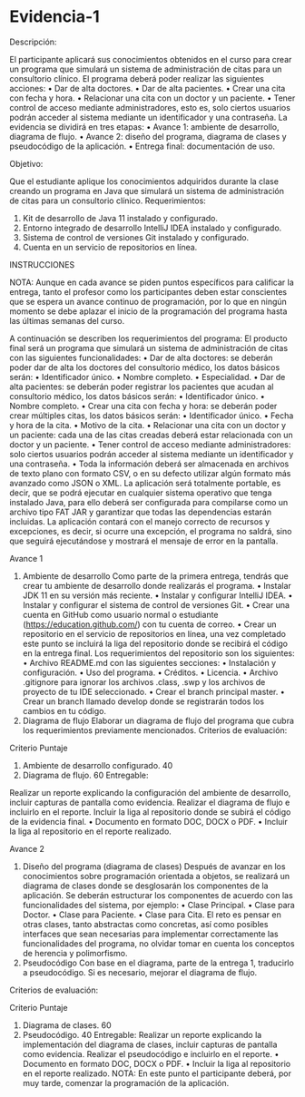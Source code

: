 # Evidencia-1
Descripción: 
 
El participante aplicará sus conocimientos obtenidos en el curso para crear un programa que simulará un sistema de 
administración de citas para un consultorio clínico. El programa deberá poder realizar las siguientes acciones:
• Dar de alta doctores.
• Dar de alta pacientes.
• Crear una cita con fecha y hora.
• Relacionar una cita con un doctor y un paciente.
• Tener control de acceso mediante administradores, esto es, solo ciertos usuarios podrán acceder al sistema 
mediante un identificador y una contraseña.
La evidencia se dividirá en tres etapas:
• Avance 1: ambiente de desarrollo, diagrama de flujo.
• Avance 2: diseño del programa, diagrama de clases y pseudocódigo de la aplicación.
• Entrega final: documentación de uso.
 
Objetivo: 
 
Que el estudiante aplique los conocimientos adquiridos durante la clase creando un programa en Java que simulará un 
sistema de administración de citas para un consultorio clínico.
Requerimientos: 
 
1. Kit de desarrollo de Java 11 instalado y configurado.
2. Entorno integrado de desarrollo IntelliJ IDEA instalado y configurado.
3. Sistema de control de versiones Git instalado y configurado.
4. Cuenta en un servicio de repositorios en línea.
 
INSTRUCCIONES 
 
NOTA: Aunque en cada avance se piden puntos específicos para calificar la entrega, tanto el profesor como los 
participantes deben estar conscientes que se espera un avance continuo de programación, por lo que en ningún 
momento se debe aplazar el inicio de la programación del programa hasta las últimas semanas del curso. 
 
A continuación se describen los requerimientos del programa:
El producto final será un programa que simulará un sistema de administración de citas con las siguientes funcionalidades:
• Dar de alta doctores: se deberán poder dar de alta los doctores del consultorio médico, los datos básicos serán:
• Identificador único.
• Nombre completo.
• Especialidad.
• Dar de alta pacientes: se deberán poder registrar los pacientes que acudan al consultorio médico, los datos 
básicos serán:
• Identificador único.
• Nombre completo.
• Crear una cita con fecha y hora: se deberán poder crear múltiples citas, los datos básicos serán:
• Identificador único.
• Fecha y hora de la cita.
• Motivo de la cita.
• Relacionar una cita con un doctor y un paciente: cada una de las citas creadas deberá estar relacionada con un 
doctor y un paciente.
• Tener control de acceso mediante administradores: solo ciertos usuarios podrán acceder al sistema mediante un 
identificador y una contraseña.
• Toda la información deberá ser almacenada en archivos de texto plano con formato CSV, o en su defecto utilizar 
algún formato más avanzado como JSON o XML. 
La aplicación será totalmente portable, es decir, que se podrá ejecutar en cualquier sistema operativo que tenga instalado 
Java, para ello deberá ser configurada para compilarse como un archivo tipo FAT JAR y garantizar que todas las 
dependencias estarán incluidas.
La aplicación contará con el manejo correcto de recursos y excepciones, es decir, si ocurre una excepción, el programa no 
saldrá, sino que seguirá ejecutándose y mostrará el mensaje de error en la pantalla. 
 
 
 
Avance 1 
1. Ambiente de desarrollo
Como parte de la primera entrega, tendrás que crear tu ambiente de desarrollo donde realizarás el programa.
• Instalar JDK 11 en su versión más reciente.
• Instalar y configurar IntelliJ IDEA.
• Instalar y configurar el sistema de control de versiones Git.
• Crear una cuenta en GitHub como usuario normal o estudiante (https://education.github.com/) con tu cuenta de 
correo.
• Crear un repositorio en el servicio de repositorios en línea, una vez completado este punto se incluirá la liga del 
repositorio donde se recibirá el código en la entrega final. Los requerimientos del repositorio son los siguientes:
• Archivo README.md con las siguientes secciones:
• Instalación y configuración.
• Uso del programa.
• Créditos.
• Licencia.
• Archivo .gitignore para ignorar los archivos .class, .swp y los archivos de proyecto de tu IDE seleccionado.
• Crear el branch principal master.
• Crear un branch llamado develop donde se registrarán todos los cambios en tu código.
2. Diagrama de flujo
Elaborar un diagrama de flujo del programa que cubra los requerimientos previamente mencionados.
Criterios de evaluación: 
 
Criterio Puntaje 
1. Ambiente de desarrollo configurado. 40
2. Diagrama de flujo. 60
Entregable: 
 
Realizar un reporte explicando la configuración del ambiente de desarrollo, incluir capturas de pantalla como evidencia. 
Realizar el diagrama de flujo e incluirlo en el reporte. Incluir la liga al repositorio donde se subirá el código de la evidencia 
final.
• Documento en formato DOC, DOCX o PDF.
• Incluir la liga al repositorio en el reporte realizado.
 
Avance 2 
1. Diseño del programa (diagrama de clases)
Después de avanzar en los conocimientos sobre programación orientada a objetos, se realizará un diagrama de clases 
donde se desglosarán los componentes de la aplicación. Se deberán estructurar los componentes de acuerdo con las 
funcionalidades del sistema, por ejemplo:
• Clase Principal.
• Clase para Doctor.
• Clase para Paciente.
• Clase para Cita.
El reto es pensar en otras clases, tanto abstractas como concretas, así como posibles interfaces que sean necesarias para 
implementar correctamente las funcionalidades del programa, no olvidar tomar en cuenta los conceptos de herencia y 
polimorfismo.
2. Pseudocódigo
Con base en el diagrama, parte de la entrega 1, traducirlo a pseudocódigo. Si es necesario, mejorar el diagrama de flujo.
 
Criterios de evaluación: 
 
Criterio Puntaje 
1. Diagrama de clases. 60
2. Pseudocódigo. 40
Entregable: 
Realizar un reporte explicando la implementación del diagrama de clases, incluir capturas de pantalla como evidencia. 
Realizar el pseudocódigo e incluirlo en el reporte. 
• Documento en formato DOC, DOCX o PDF.
• Incluir la liga al repositorio en el reporte realizado.
NOTA: En este punto el participante deberá, por muy tarde, comenzar la programación de la aplicación.
